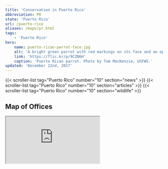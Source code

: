 ```yaml
---
title: 'Conservation in Puerto Rico'
abbreviation: PR
state: 'Puerto Rico'
url: /puerto-rico
aliases: /maps/pr.html
tags:
    - 'Puerto Rico'
hero:
    name: puerto-rican-parrot-face.jpg
    alt: 'A bright green parrot with red markings on its face and an open beak.'
    link: 'https://flic.kr/p/9CZN6H'
    caption: 'Puerto Rican parrot. Photo by Tom MacKenzie, USFWS.'
updated: 'December 22nd, 2017'
---
```


{{< scroller-list tag="Puerto Rico" number="10" section="news" >}}
{{< scroller-list tag="Puerto Rico" number="10" section="articles" >}}
{{< scroller-list tag="Puerto Rico" number="10" section="wildlife" >}}

## Map of Offices
<iframe src="https://usfws.github.io/southeast-mega-map/?state=Puerto+Rico&state=VI" class="state-map" title="List of offices in the Southeast Region of the U.S. Fish and Wildlife Service"></iframe>
